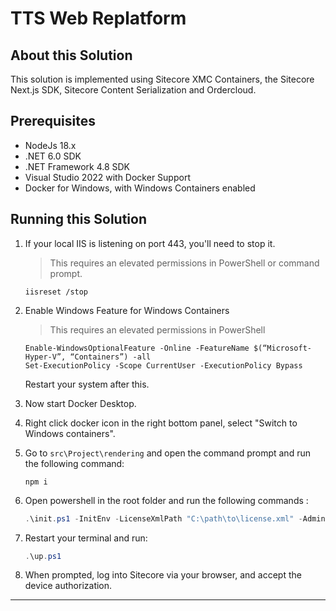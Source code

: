 # TTS Web Replatform

## About this Solution
This solution is implemented using Sitecore XMC Containers, the Sitecore Next.js SDK, Sitecore Content Serialization and Ordercloud.

## Prerequisites
* NodeJs 18.x
* .NET 6.0 SDK
* .NET Framework 4.8 SDK
* Visual Studio 2022 with Docker Support
* Docker for Windows, with Windows Containers enabled

## Running this Solution
1. If your local IIS is listening on port 443, you'll need to stop it.
   > This requires an elevated permissions in PowerShell or command prompt.
   ```
   iisreset /stop
   ```
   
2. Enable Windows Feature for Windows Containers
   > This requires an elevated permissions in PowerShell
   ```
   Enable-WindowsOptionalFeature -Online -FeatureName $(“Microsoft-Hyper-V”, “Containers”) -all
   Set-ExecutionPolicy -Scope CurrentUser -ExecutionPolicy Bypass
   ```
   Restart your system after this.

3. Now start Docker Desktop.
4. Right click docker icon in the right bottom panel, select "Switch to Windows containers".
5. Go to `src\Project\rendering` and open the command prompt and run the following command:
    ```
    npm i
    ```

6. Open powershell in the root folder and run the following commands :

    ```ps1
    .\init.ps1 -InitEnv -LicenseXmlPath "C:\path\to\license.xml" -AdminPassword "DesiredAdminPassword"
    ```

7. Restart your terminal and run:

    ```ps1
    .\up.ps1
    ```

8. When prompted, log into Sitecore via your browser, and accept the device authorization.

*** 

